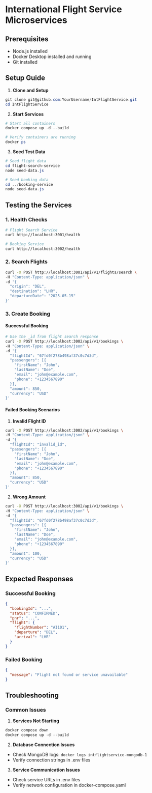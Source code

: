 # International Flight Service Microservices

## Prerequisites
- Node.js installed
- Docker Desktop installed and running
- Git installed

## Setup Guide

1. **Clone and Setup**
```powershell
git clone git@github.com:YourUsername/IntFlightService.git
cd IntFlightService
```

2. **Start Services**
```powershell
# Start all containers
docker compose up -d --build

# Verify containers are running
docker ps
```

3. **Seed Test Data**
```powershell
# Seed flight data
cd flight-search-service
node seed-data.js

# Seed booking data
cd ../booking-service
node seed-data.js
```

## Testing the Services

### 1. Health Checks
```bash
# Flight Search Service
curl http://localhost:3001/health

# Booking Service
curl http://localhost:3002/health
```

### 2. Search Flights
```bash
curl -X POST http://localhost:3001/api/v1/flights/search \
-H "Content-Type: application/json" \
-d '{
  "origin": "DEL",
  "destination": "LHR",
  "departureDate": "2025-05-15"
}'
```

### 3. Create Booking

#### Successful Booking
```bash
# Use the _id from flight search response
curl -X POST http://localhost:3002/api/v1/bookings \
-H "Content-Type: application/json" \
-d '{
  "flightId": "67fd0f278b498af37c0c7d3d",
  "passengers": [{
    "firstName": "John",
    "lastName": "Doe",
    "email": "john@example.com",
    "phone": "+1234567890"
  }],
  "amount": 850,
  "currency": "USD"
}'
```

#### Failed Booking Scenarios

1. **Invalid Flight ID**
```bash
curl -X POST http://localhost:3002/api/v1/bookings \
-H "Content-Type: application/json" \
-d '{
  "flightId": "invalid_id",
  "passengers": [{
    "firstName": "John",
    "lastName": "Doe",
    "email": "john@example.com",
    "phone": "+1234567890"
  }],
  "amount": 850,
  "currency": "USD"
}'
```

2. **Wrong Amount**
```bash
curl -X POST http://localhost:3002/api/v1/bookings \
-H "Content-Type: application/json" \
-d '{
  "flightId": "67fd0f278b498af37c0c7d3d",
  "passengers": [{
    "firstName": "John",
    "lastName": "Doe",
    "email": "john@example.com",
    "phone": "+1234567890"
  }],
  "amount": 100,
  "currency": "USD"
}'
```

## Expected Responses

### Successful Booking
```json
{
  "bookingId": "...",
  "status": "CONFIRMED",
  "pnr": "...",
  "flight": {
    "flightNumber": "AI101",
    "departure": "DEL",
    "arrival": "LHR"
  }
}
```

### Failed Booking
```json
{
  "message": "Flight not found or service unavailable"
}
```

## Troubleshooting

### Common Issues
1. **Services Not Starting**
```powershell
docker compose down
docker compose up -d --build
```

2. **Database Connection Issues**
- Check MongoDB logs: `docker logs intflightservice-mongodb-1`
- Verify connection strings in .env files

3. **Service Communication Issues**
- Check service URLs in .env files
- Verify network configuration in docker-compose.yaml